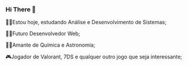 ### Hi There 👋

👨‍🎓Estou hoje, estudando Análise e Desenvolvimento de Sistemas;

👨‍💻Futuro Desenvolvedor Web;

👨‍🔬Amante de Química e Astronomia;

🎮Jogador de Valorant, 7DS e qualquer outro jogo que seja interessante;
